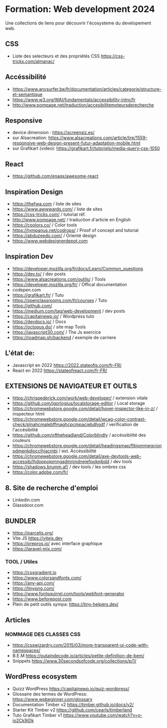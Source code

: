 # Formation: Web development 2024
Une collections de liens pour découvrir l'écosysteme du developement web.

## CSS
- Liste des selecteurs et des propriétés CSS <https://css-tricks.com/almanac/>

## Accéssibilité

- <https://www.anysurfer.be/fr/documentation/articles/categorie/structure-et-semantique>
- <https://www.w3.org/WAI/fundamentals/accessibility-intro/fr>
- <http://www.pompage.net/traduction/accesibilitemoteursderecherche>

## Responsive 
- device dimension : <https://screensiz.es/>
- sur Alsacreation: <https://www.alsacreations.com/article/lire/1559-responsive-web-design-present-futur-adaptation-mobile.html>
- sur Grafikart (video): <https://grafikart.fr/tutoriels/media-query-css-1050>

## React 
- <https://github.com/enaqx/awesome-react>

## Inspiration Design

- <https://thefwa.com> / liste de sites
- <https://www.awwwards.com/> / liste de sites
- <https://css-tricks.com/> / tutorial réf.
- <http://www.pompage.net/> / traduction d'article en English
- <https://coolors.co/> / Color tools
- <https://tympanus.net/codrops/> / Proof of concept and tutorial
- <https://abduzeedo.com/> / Orienté design
- <https://www.webdesignerdepot.com>

## Inspiration Dev

- <https://developer.mozilla.org/fr/docs/Learn/Common_questions>
- <https://dev.to/> / dev posts
- <https://www.alsacreations.com/outils/> / Tools
- <https://developer.mozilla.org/fr/> / Offical documentation
- codepen.com 
- <https://grafikart.fr/> / Tuto
- <https://openclassrooms.com/fr/courses> / Tuto
- <https://github.com/> 
- <https://medium.com/tag/web-development> / dev posts
- <https://capitainewp.io/> / Wordpress tuto
- <https://devdocs.io/> / Docs
- <https://octopus.do/> / site map Tools
- <https://javascript30.com/> / The Js exercice
- <https://roadmap.sh/backend> / exemple de carriere

## L'état de:
- Javascript en 2022 <https://2022.stateofjs.com/fr-FR/>
- React en 2022 <https://stateofreact.com/fr-FR/>

## EXTENSIONS DE NAVIGATEUR ET OUTILS

- <https://chrispederick.com/work/web-developer/> / extension vitale
- <https://github.com/igorlogius/localstorage-editor> / Local storage
- <https://chromewebstore.google.com/detail/hover-inspector-like-in-z/> / inspecteur html
- <https://chromewebstore.google.com/detail/wcag-color-contrast-check/plnahcmalebffmaghcpcmpaciebdhgdf> / verification de l'accésibilité
- <https://github.com/oftheheadland/Colorblindly> / accéssibilité des couleurs
- <https://chromewebstore.google.com/detail/headingsmap/flbjommegcjonpdmenkdiocclhjacmbi> / ext. Accéssibilité
- <https://chromewebstore.google.com/detail/axe-devtools-web-accessib/lhdoppojpmngadmnindnejefpokejbdd> / dev tools
- <https://shadows.brumm.af/> / dev tools / les ombres css
- <https://color.adobe.com/fr/>

## 8. Site de recherche d'emploi

- Linkedin.com
- Glassdoor.com

## BUNDLER

- <https://parceljs.org/>
- Vite JS <https://vitejs.dev>
- <https://prepros.io/>  avec interface graphique
- <https://laravel-mix.com/>

### TOOL / Utiles

- <https://cssgradient.io> 
- <https://www.colorsandfonts.com/>
- <https://any-api.com/>
- <https://tinypng.com/>
- <https://www.fontsquirrel.com/tools/webfont-generator>
- <https://www.beforepost.com>
- Plein de petit outils sympa: <https://tiny-helpers.dev/>

## Articles
### NOMMAGE DES CLASSES CSS

- <https://csswizardry.com/2015/03/more-transparent-ui-code-with-namespaces/>
- B.E.M <https://putaindecode.io/articles/petite-definition-de-bem/>
- Snippets <https://www.30secondsofcode.org/collections/p/1/>

## WordPress ecosystem
- Quizz WordPress <https://capitainewp.io/quiz-wordpress/>
- Glossaire des termes de WordPress: <https://www.wpbeginner.com/glossary>
- Documentation Timber v2 <https://timber.github.io/docs/v2/>
- Starter Kit Timber v2 <https://github.com/cearls/timberland>
- Tuto Grafikart Timber v1 <https://www.youtube.com/watch?v=o-io2Ck9iDk>
